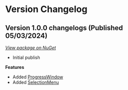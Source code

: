# Version Changelog

## Version 1.0.0 changelogs (Published 05/03/2024)
_[View package on NuGet](https://www.nuget.org/packages/WTDawson.ConsoleGraphics/)_

- Initial publish

**Features**
- Added [ProgressWindow](#)
- Added [SelectionMenu](#)
